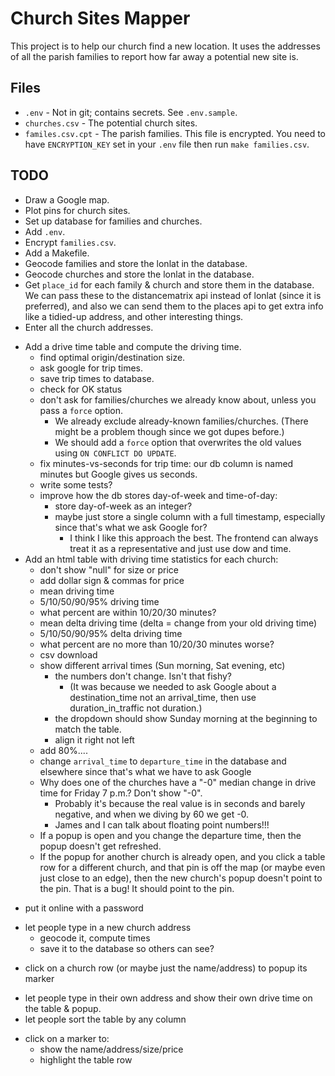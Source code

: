 Church Sites Mapper
===================

This project is to help our church find a new location. It uses the addresses of all the parish families to report how far away a potential new site is.


Files
-----

- `.env` - Not in git; contains secrets. See `.env.sample`.
- `churches.csv` - The potential church sites.
- `familes.csv.cpt` - The parish families. This file is encrypted. You need to have `ENCRYPTION_KEY` set in your `.env` file then run `make families.csv`.


TODO
----

+ Draw a Google map.
+ Plot pins for church sites.
+ Set up database for families and churches.
+ Add `.env`.
+ Encrypt `families.csv`.
+ Add a Makefile.
+ Geocode families and store the lonlat in the database.
+ Geocode churches and store the lonlat in the database.
+ Get `place_id` for each family & church and store them in the database.
  We can pass these to the distancematrix api instead of lonlat (since it is preferred),
  and also we can send them to the places api to get extra info like a tidied-up address, and other interesting things.
+ Enter all the church addresses.
- Add a drive time table and compute the driving time.
  + find optimal origin/destination size.
  + ask google for trip times.
  + save trip times to database.
  - check for OK status
  - don't ask for families/churches we already know about, unless you pass a `force` option.
    - We already exclude already-known families/churches. (There might be a problem though since we got dupes before.)
    - We should add a `force` option that overwrites the old values using `ON CONFLICT DO UPDATE`.
  + fix minutes-vs-seconds for trip time: our db column is named minutes but Google gives us seconds.
  - write some tests?
  + improve how the db stores day-of-week and time-of-day:
    + store day-of-week as an integer?
    + maybe just store a single column with a full timestamp, especially since that's what we ask Google for?
      + I think I like this approach the best. The frontend can always treat it as a representative and just use dow and time.
- Add an html table with driving time statistics for each church:
  + don't show "null" for size or price
  + add dollar sign & commas for price
  + mean driving time
  + 5/10/50/90/95% driving time
  - what percent are within 10/20/30 minutes?
  + mean delta driving time (delta = change from your old driving time)
  + 5/10/50/90/95% delta driving time
  - what percent are no more than 10/20/30 minutes worse?
  - csv download
  - show different arrival times (Sun morning, Sat evening, etc)
    + the numbers don't change. Isn't that fishy?
      + (It was because we needed to ask Google about a destination_time not an arrival_time, then use duration_in_traffic not duration.)
    + the dropdown should show Sunday morning at the beginning to match the table.
    + align it right not left
  + add 80%....
  + change `arrival_time` to `departure_time` in the database and elsewhere since that's what we have to ask Google
  + Why does one of the churches have a "-0" median change in drive time for Friday 7 p.m.? Don't show "-0".
    + Probably it's because the real value is in seconds and barely negative, and when we diving by 60 we get -0.
    + James and I can talk about floating point numbers!!!
  + If a popup is open and you change the departure time, then the popup doesn't get refreshed.
  - If the popup for another church is already open, and you click a table row for a different church,
    and that pin is off the map (or maybe even just close to an edge),
    then the new church's popup doesn't point to the pin. That is a bug! It should point to the pin.
    
+ put it online with a password
- let people type in a new church address
  - geocode it, compute times
  - save it to the database so others can see?
+ click on a church row (or maybe just the name/address) to popup its marker
- let people type in their own address and show their own drive time on the table & popup.
- let people sort the table by any column
+ click on a marker to:
  + show the name/address/size/price
  + highlight the table row

